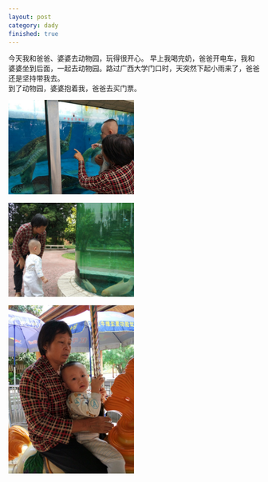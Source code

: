 ```yaml
---
layout: post
category: dady
finished: true
---
```

今天我和爸爸、婆婆去动物园，玩得很开心。
早上我喝完奶，爸爸开电车，我和婆婆坐到后面，一起去动物园。路过广西大学门口时，天突然下起小雨来了，爸爸还是坚持带我去。  
到了动物园，婆婆抱着我，爸爸去买门票。  

<p><img src="/img/2018/20181012_动物园，与婆婆看乌龟.jpg" width="50%"/> </p>

<p><img src="/img/2018/20181012_动物园，与婆婆看鱼.jpg" width="50%"/> </p>

<p><img src="/img/2018/20181012_动物园，与婆婆坐木马.jpg" width="50%"/> </p>



